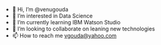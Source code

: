 - 👋 Hi, I’m @venugouda
- 👀 I’m interested in Data Science
- 🌱 I’m currently learning IBM Watson Studio
- 💞️ I’m looking to collaborate on leaning new technologies
- 📫 How to reach me vgouda@yahoo.com

<!---
venugouda/venugouda is a ✨ special ✨ repository because its `README.md` (this file) appears on your GitHub profile.
You can click the Preview link to take a look at your changes.
--->
